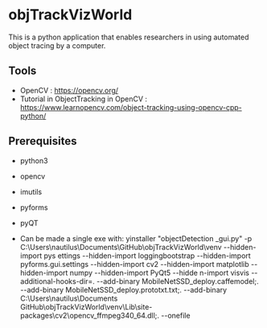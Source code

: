 # objTrackVizWorld


This is a python application that enables researchers in using automated object tracing by a computer. 

## Tools

- OpenCV : https://opencv.org/ 
- Tutorial in ObjectTracking in OpenCV : https://www.learnopencv.com/object-tracking-using-opencv-cpp-python/

## Prerequisites
- python3
- opencv
- imutils
- pyforms
- pyQT


- Can be made a single exe with:
yinstaller "objectDetection _gui.py" -p C:\Users\nautilus\Documents\GitHub\objTrackVizWorld\venv --hidden-import pys
ettings --hidden-import loggingbootstrap --hidden-import pyforms.gui.settings --hidden-import cv2 --hidden-import matplotlib --hidden-import numpy --hidden-import PyQt5 --hidde
n-import visvis --additional-hooks-dir=. --add-binary MobileNetSSD_deploy.caffemodel;. --add-binary MobileNetSSD_deploy.prototxt.txt;. --add-binary C:\Users\nautilus\Documents\
GitHub\objTrackVizWorld\venv\Lib\site-packages\cv2\opencv_ffmpeg340_64.dll;. --onefile